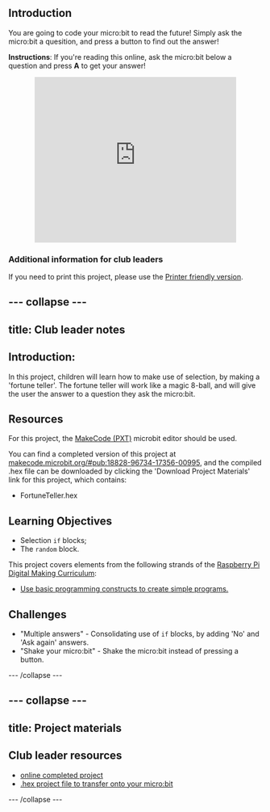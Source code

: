 ## Introduction

You are going to code your micro:bit to read the future! Simply ask the micro:bit a quesition, and press a button to find out the answer!

__Instructions__: If you're reading this online, ask the micro:bit below a question and press __A__ to get your answer!

<div class="trinket" style="width:400px;margin: 0 auto;">
<div style="position:relative;height:0;padding-bottom:81.97%;overflow:hidden;"><iframe style="position:absolute;top:0;left:0;width:100%;height:100%;" src="https://makecode.microbit.org/---run?id=18828-96734-17356-00995" allowfullscreen="allowfullscreen" sandbox="allow-popups allow-scripts allow-same-origin" frameborder="0"></iframe></div>
</div>

### Additional information for club leaders

If you need to print this project, please use the [Printer friendly version](https://projects.raspberry-pi.org/en/projects/fortune-teller/print).


--- collapse ---
---
title: Club leader notes
---


## Introduction:
In this project, children will learn how to make use of selection, by making a 'fortune teller'. The fortune teller will work like a magic 8-ball, and will give the user the answer to a question they ask the micro:bit.

## Resources
For this project, the [MakeCode (PXT)](http://jumpto.cc/pxt-new) microbit editor should be used.

You can find a completed version of this project at [makecode.microbit.org/#pub:18828-96734-17356-00995](https://makecode.microbit.org/#pub:18828-96734-17356-00995), and the compiled .hex file can be downloaded by clicking the 'Download Project Materials' link for this project, which contains:

+ FortuneTeller.hex

## Learning Objectives
+ Selection `if` blocks;
+ The `random` block.

This project covers elements from the following strands of the [Raspberry Pi Digital Making Curriculum](http://rpf.io/curriculum):

+ [Use basic programming constructs to create simple programs.](https://www.raspberrypi.org/curriculum/programming/creator)

## Challenges
+ "Multiple answers" - Consolidating use of `if` blocks, by adding 'No' and 'Ask again' answers.
+ "Shake your micro:bit" - Shake the micro:bit instead of pressing a button.


--- /collapse ---


--- collapse ---
---
title: Project materials
---


## Club leader resources
* [online completed project](https://makecode.microbit.org/#pub:18828-96734-17356-00995)
* [.hex project file to transfer onto your micro:bit](resources/microbit-Fortune-Teller.hex)

--- /collapse ---